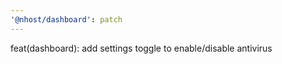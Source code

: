 ```yaml
---
'@nhost/dashboard': patch
---
```


feat(dashboard): add settings toggle to enable/disable antivirus
